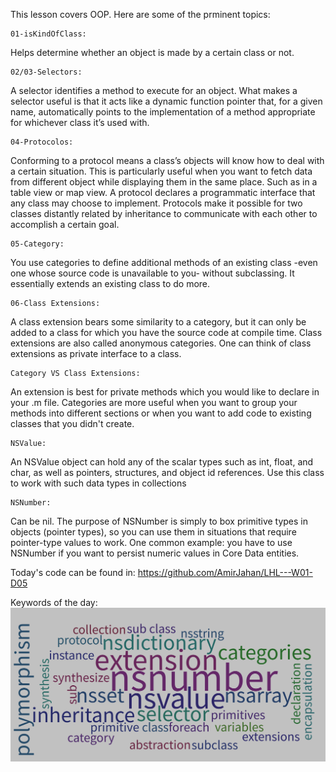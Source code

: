 This lesson covers OOP. Here are some of the prminent topics:


    01-isKindOfClass:
    
Helps determine whether an object is made by a certain class or not. 


    02/03-Selectors:

A selector identifies a method to execute for an object. What makes a selector useful is that it acts like a dynamic function pointer that, for a given name, automatically points to the implementation of a method appropriate for whichever class it’s used with.

    04-Protocolos:

Conforming to a protocol means a class’s objects will know how to deal with a certain situation. This is particularly useful when you want to fetch data from different object while displaying them in the same place. Such as in a table view or map view. A protocol declares a programmatic interface that any class may choose to implement. Protocols make it possible for two classes distantly related by inheritance to communicate with each other to accomplish a certain goal.

    05-Category:

You use categories to define additional methods of an existing class -even one whose source code is unavailable to you- without subclassing. It essentially extends an existing class to do more.

    06-Class Extensions:

A class extension bears some similarity to a category, but it can only be added to a class for which you have the source code at compile time. Class extensions are also called anonymous categories. One can think of class extensions as private interface to a class.

    Category VS Class Extensions:

An extension is best for private methods which you would like to declare in your .m file. Categories are more useful when you want to group your methods into different sections or when you want to add code to existing classes that you didn't create.

    NSValue:

An NSValue object can hold any of the scalar types such as int, float, and char, as well as pointers, structures, and object id references. Use this class to work with such data types in collections

    NSNumber:

Can be nil. The purpose of NSNumber is simply to box primitive types in objects (pointer types), so you can use them in situations that require pointer-type values to work.  One common example: you have to use NSNumber if you want to persist numeric values in Core Data entities.

Today's code can be found in: https://github.com/AmirJahan/LHL---W01-D05


Keywords of the day:
![alt text](https://github.com/AmirJahan/LHL---W01-D05/blob/master/LHL%20W1%20D5.png)

